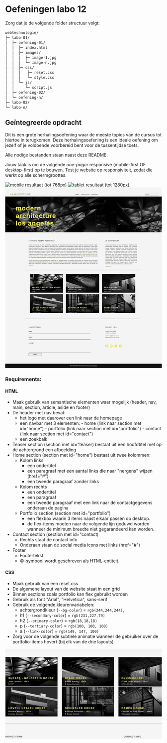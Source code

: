 # Oefeningen labo 12

Zorg dat je de volgende folder structuur volgt:

```
webtechnologie/
├─ labo-01/
│  ├─ oefening-01/
│  │  ├─ index.html
│  │  ├─ images/
│  │  │  ├─ image-1.jpg 
│  │  │  └─ image-n.jpg 
│  │  ├─ css/
│  │  │   ├─ reset.css
│  │  │   └─ style.css
│  │  └─ js/
│  │     └─ script.js
│  ├─ oefening-02/
│  └─ oefening-n/
├─ labo-02/
└─ labo-n/      
```

## Geïntegreerde opdracht

Dit is een grote herhalingsoefening waar de meeste topics van de cursus tot hiertoe in terugkomen. Deze herhalingsoefening is een ideale oefening om jezelf of je voldoende voorbereid bent voor de tussentijdse toets.

Alle nodige bestanden staan naast deze README.

Jouw taak is om de volgende _one-pager_ responsive (mobile-first OF desktop-first) op te bouwen.
Test je website op responsiviteit, zodat die werkt op alle schermgroottes.

![mobile resultaat (tot 768px)](./opgave-mobile.png)
![tablet resultaat (tot 1280px)](./opgave-tablet.png)
![desktop resultaat (tot 1920px)](./opgave-desktop.png)

### Requirements: 

#### HTML

- Maak gebruik van semantische elementen waar mogelijk (header, nav, main, section, article, aside en footer)
- De header met nav bevat:
  - het logo met daarover een link naar de homepage
  - een navbar met 3 elementen: 
        - home (link naar section met id="home")
        - portfolio (link naar section met id="portfolio")
        - contact (link naar section met id="contact")
  - een zoekbalk
- Teaser section (section met id="teaser) bestaat uit een hoofdtitel met op de achtergrond een afbeelding
- Home section (section met id="home") bestaat uit twee kolommen:
  - Kolom links
    - een ondertitel 
    - een paragraaf met een aantal links die naar "nergens" wijzen (href="#")
    - een tweede paragraaf zonder links
  - Kolom rechts
    - een ondertitel 
    - een paragraaf 
    - een tweede paragraaf met een link naar de contactgegevens onderaan de pagina
  - Portfolio section (section met id="portfolio")
    - een flexbox waarin 3 items naast elkaar passen op desktop.
    - de flex-items moeten naar de volgende lijn geduwd worden wanneer de minimum breedte niet gegarandeerd kan worden.
- Contact section (section met id="contact)
  - Rechts staat de contact info
  - Onderaan staan de social media icons met links (href="#")
- Footer
  - Footertekst
  - ©-symbool wordt geschreven als HTML-entiteit.

#### CSS

- Maak gebruik van een reset.css
- De algemene layout van de website staat in een grid
- Binnen sections zoals portfolio kan flex gebruikt worden
- Gebruik als font "Arial", "Helvetica", sans-serif
- Gebruik de volgende kleurenvariabelen:
  - achtergrondkleur (`--bg-color`) = `rgb(244,244,244)`,
  - h1 (`--secondary-color`) = `rgb(231,227,79)`
  - h2 (`--primary-color`) = `rgb(18,18,18)`
  - p (`--tertiary-color`) = `rgb(100, 100, 100)`
  - a (`--link-color`) = `rgb(149, 147, 100)`
- Zorg voor de volgende subtiele animatie wanneer de gebruiker over de portfolio-items hovert (bij elk van de drie layouts)

![Hover animatie](./hover-animatie.gif)

